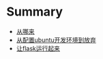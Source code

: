 # Summary

* [从哪来](README.md)
* [从配置ubuntu开发环境到放弃](xu-ni-huan-jing.md)
* [让flask运行起来](rang-flask-yun-xing-qi-lai.md)

